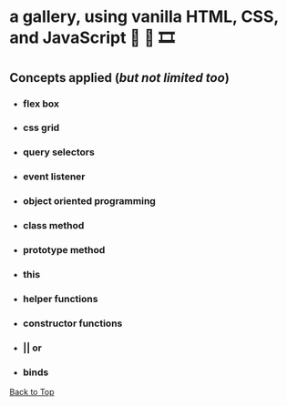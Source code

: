 <a name="custom_anchor_name"></a>
# a gallery, using vanilla HTML, CSS, and JavaScript :ocean: :milky_way: :film_strip:
## Concepts applied (*but not limited too*)

- ### flex box
- ### css grid
- ### query selectors
- ### event listener
- ### object oriented programming
- ### class method
- ### prototype method
- ### this
- ### helper functions
- ### constructor functions
- ### || or 
- ### binds


[Back to Top](#custom_anchor_name)
